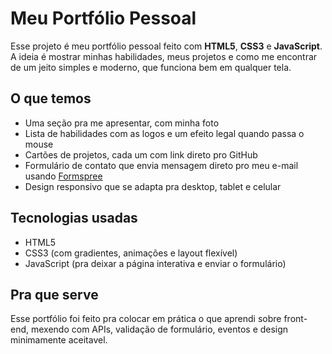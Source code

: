 # Meu Portfólio Pessoal

Esse projeto é meu portfólio pessoal feito com **HTML5**, **CSS3** e **JavaScript**. A ideia é mostrar minhas habilidades, meus projetos e como me encontrar de um jeito simples e moderno, que funciona bem em qualquer tela.

## O que temos

- Uma seção pra me apresentar, com minha foto
- Lista de habilidades com as logos e um efeito legal quando passa o mouse
- Cartões de projetos, cada um com link direto pro GitHub
- Formulário de contato que envia mensagem direto pro meu e-mail usando [Formspree](https://formspree.io)
- Design responsivo que se adapta pra desktop, tablet e celular

## Tecnologias usadas

- HTML5
- CSS3 (com gradientes, animações e layout flexível)
- JavaScript (pra deixar a página interativa e enviar o formulário)

## Pra que serve

Esse portfólio foi feito pra colocar em prática o que aprendi sobre front-end, mexendo com APIs, validação de formulário, eventos e design minimamente aceitavel.


